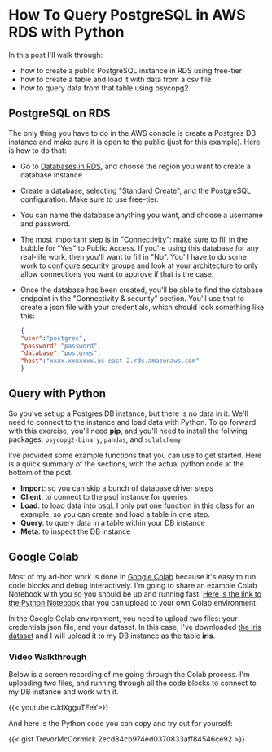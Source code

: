 # How To Query PostgreSQL in AWS RDS with Python


In this post I'll walk through:
* how to create a public PostgreSQL instance in RDS using free-tier
* how to create a table and load it with data from a csv file
* how to query data from that table using psycopg2

## PostgreSQL on RDS
The only thing you have to do in the AWS console is create a Postgres DB instance and make sure it is open to the public (just for this example). Here is how to do that:

* Go to [Databases in RDS](https://us-east-2.console.aws.amazon.com/rds/home?region=us-east-2#databases:), and choose the region you want to create a database instance
* Create a database, selecting "Standard Create", and the PostgreSQL configuration. Make sure to use free-tier. 
* You can name the database anything you want, and choose a username and password. 
* The most important step is in "Connectivity": make sure to fill in the bubble for "Yes" to Public Access. If you're using this database for any real-life work, then you'll want to fill in "No". You'll have to do some work to configure security groups and look at your architecture to only allow connections you want to approve if that is the case.
* Once the database has been created, you'll be able to find the database endpoint in the "Connectivity & security" section. You'll use that to create a json file with your credentials, which should look something like this:

    ```json
    {
    "user":"postgres",
    "password":"password",
    "database":"postgres",
    "host":"xxxx.xxxxxxx.us-east-2.rds.amazonaws.com"
    }
    ```

## Query with Python
So you've set up a Postgres DB instance, but there is no data in it. We'll need to connect to the instance and load data with Python. To go forward with this exercise, you'll need **pip**, and you'll need to install the follwing packages: `psycopg2-binary`, `pandas`, and `sqlalchemy`.

I've provided some example functions that you can use to get started. Here is a quick summary of the sections, with the actual python code at the bottom of the post.

* **Import**: so you can skip a bunch of database driver steps
* **Client**: to connect to the psql instance for queries
* **Load**: to load data into psql. I only put one function in this class for an example, so you can create and load a table in one step.
* **Query**: to query data in a table within your DB instance
* **Meta**: to inspect the DB instance

## Google Colab

Most of my ad-hoc work is done in [Google Colab](https://colab.research.google.com/) because it's easy to run code blocks and debug interactively. I'm going to share an example Colab Notebook with you so you should be up and running fast. [Here is the link to the Python Notebook](https://colab.research.google.com/drive/1HmU9yFTJ30LzLf9ql8ahCcIuSb8RDh89?usp=sharing) that you can upload to your own Colab environment.

In the Google Colab environment, you need to upload two files: your credentials json file, and your dataset. In this case, I've downloaded [the iris dataset](https://gist.githubusercontent.com/curran/a08a1080b88344b0c8a7/raw/0e7a9b0a5d22642a06d3d5b9bcbad9890c8ee534/iris.csv) and I will upload it to my DB instance as the table **iris**.

### Video Walkthrough

Below is a screen recording of me going through the Colab process. I'm uploading two files, and running through all the code blocks to connect to my DB instance and work with it. 

{{< youtube cJdXgguTEeY>}}

And here is the Python code you can copy and try out for yourself:

{{< gist TrevorMcCormick 2ecd84cb974ed0370833aff84546ce92 >}}
